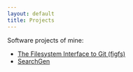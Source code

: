 ```yaml
---
layout: default
title: Projects
---
```


Software projects of mine:

* [The Filesystem Interface to Git (figfs)](figfs/)
* [SearchGen](searchgen/)
